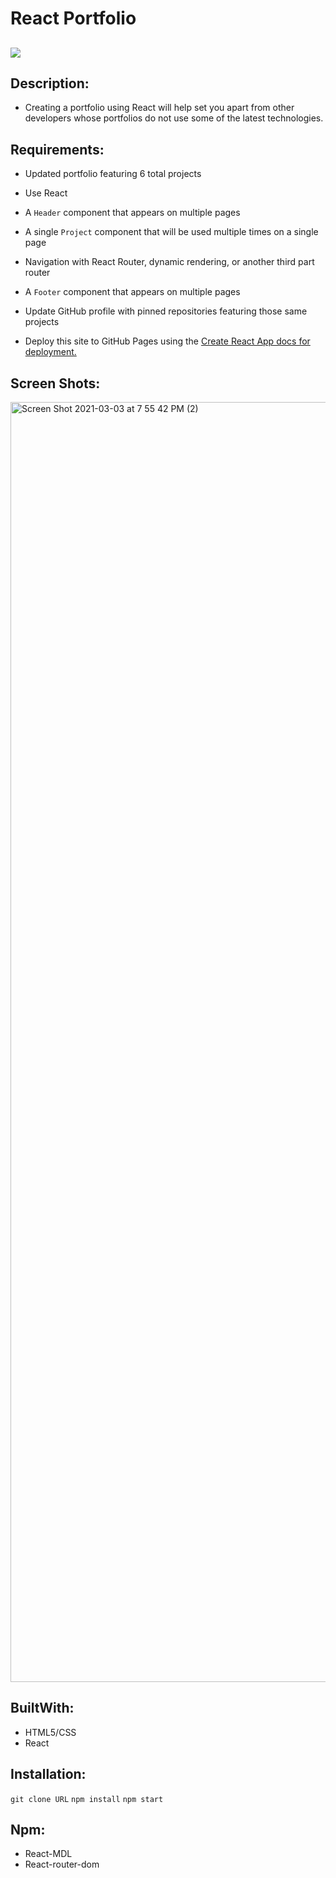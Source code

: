 # React Portfolio

## <img src="https://img.shields.io/badge/LICENSE-mit-green"/>

## Description:
* Creating a portfolio using React will help set you apart from other developers whose portfolios do not use some of the latest technologies.


## Requirements:

* Updated portfolio featuring 6 total projects

* Use React

* A `Header` component that appears on multiple pages

* A single `Project` component that will be used multiple times on a single page 

* Navigation with React Router, dynamic rendering, or another third part router

* A `Footer` component that appears on multiple pages

* Update GitHub profile with pinned repositories featuring those same projects

* Deploy this site to GitHub Pages using the [Create React App docs for deployment.](https://create-react-app.dev/docs/deployment/#github-pages)

## Screen Shots:

<img width="2048" alt="Screen Shot 2021-03-03 at 7 55 42 PM (2)" src="https://user-images.githubusercontent.com/68761490/109909226-92feb900-7c5a-11eb-9ea7-6060ed910685.png">


## BuiltWith:

* HTML5/CSS
* React

## Installation:

`git clone URL`
`npm install`
 `npm start`


## Npm:
* React-MDL 
* React-router-dom






